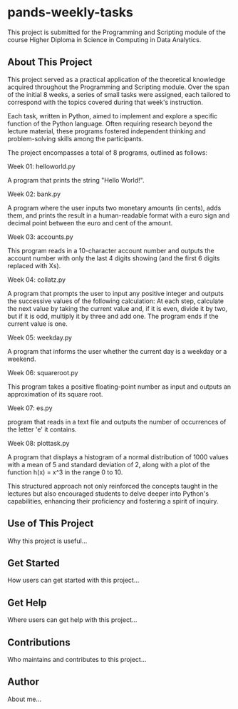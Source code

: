 # pands-weekly-tasks

This project is submitted for the Programming and Scripting module of the course Higher Diploma in Science in Computing in Data Analytics.

## About This Project
This project served as a practical application of the theoretical knowledge acquired throughout the Programming and Scripting module. Over the span of the initial 8 weeks, a series of small tasks were assigned, each tailored to correspond with the topics covered during that week's instruction.

Each task, written in Python, aimed to implement and explore a specific function of the Python language. Often requiring research beyond the lecture material, these programs fostered independent thinking and problem-solving skills among the participants.

The project encompasses a total of 8 programs, outlined as follows:

Week 01: helloworld.py

A program that prints the string "Hello World!".

Week 02: bank.py

A program where the user inputs two monetary amounts (in cents), adds them, and prints the result in a human-readable format with a euro sign and decimal point between the euro and cent of the amount.

Week 03: accounts.py

This program reads in a 10-character account number and outputs the account number with only the last 4 digits showing (and the first 6 digits replaced with Xs).

Week 04: collatz.py

A program that prompts the user to input any positive integer and outputs the successive values of the following calculation: At each step, calculate the next value by taking the current value and, if it is even, divide it by two, but if it is odd, multiply it by three and add one. The program ends if the current value is one.

Week 05: weekday.py

A program that informs the user whether the current day is a weekday or a weekend.

Week 06: squareroot.py

This program takes a positive floating-point number as input and outputs an approximation of its square root.

Week 07: es.py

 program that reads in a text file and outputs the number of occurrences of the letter 'e' it contains.

Week 08: plottask.py

A program that displays a histogram of a normal distribution of 1000 values with a mean of 5 and standard deviation of 2, along with a plot of the function h(x) = x^3 in the range 0 to 10.


This structured approach not only reinforced the concepts taught in the lectures but also encouraged students to delve deeper into Python's capabilities, enhancing their proficiency and fostering a spirit of inquiry.

## Use of This Project
Why this project is useful...

## Get Started
How users can get started with this project...

## Get Help
Where users can get help with this project...

## Contributions
Who maintains and contributes to this project...

## Author
About me...